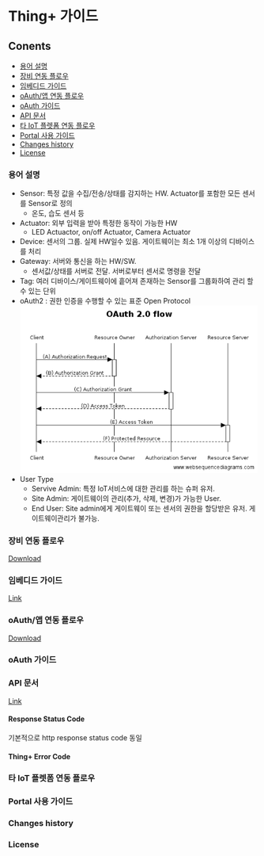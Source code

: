 # Thing+ 가이드

## Conents
* [용어 설명](https://github.com/daliworks/thingplus-guide/blob/master/doc/README_kr.md#용어-설명)
* [장비 연동 플로우](https://github.com/daliworks/thingplus-guide/blob/master/doc/README_kr.md#장비-연동-플로우)
* [임베디드 가이드](https://github.com/daliworks/thingplus-guide/blob/master/doc/README_kr.md#임베디드-가이드)
* [oAuth/앱 연동 플로우](https://github.com/daliworks/thingplus-guide/blob/master/doc/README_kr.md#oauth앱-연동-플로우)
* [oAuth 가이드](https://github.com/daliworks/thingplus-guide/blob/master/doc/README_kr.md#oauth-가이드)
* [API 문서](https://github.com/daliworks/thingplus-guide/blob/master/doc/README_kr.md#api-문서)
* [타 IoT 플렛폼 연동 플로우](https://github.com/daliworks/thingplus-guide/blob/master/doc/README_kr.md#타-iot-플렛폼-연동-플로우)
* [Portal 사용 가이드](https://github.com/daliworks/thingplus-guide/blob/master/doc/README_kr.md#portal-사용-가이드)
* [Changes history](https://github.com/daliworks/thingplus-guide/blob/master/doc/README_kr.md#changes-history)
* [License](https://github.com/daliworks/thingplus-guide/blob/master/doc/README_kr.md#license)

### 용어 설명
- Sensor: 특정 값을 수집/전송/상태를 감지하는 HW. Actuator를 포함한 모든 센서를 Sensor로 정의
    - 온도, 습도 센서 등
- Actuator: 외부 입력을 받아 특정한 동작이 가능한 HW
    - LED Actuactor, on/off Actuator, Camera Actuator
- Device: 센서의 그룹. 실제 HW일수 있음. 게이트웨이는 최소 1개 이상의 디바이스를 처리
- Gateway: 서버와 통신을 하는 HW/SW.
    - 센서값/상태를 서버로 전달. 서버로부터 센서로 명령을 전달
- Tag: 여러 디바이스/게이트웨이에 흩어져 존재하는 Sensor를 그룹화하여 관리 할 수 있는 단위
- oAuth2 : 권한 인증을 수행할 수 있는 표준 Open Protocol  
  ![oauth](https://github.com/daliworks/thingplus-guide/blob/master/doc/images/oauth2.png "oauth")
- User Type  
  - Servive Admin: 특정 IoT서비스에 대한 관리를 하는 슈퍼 유저.
  - Site Admin: 게이트웨이의 관리(추가, 삭제, 변경)가 가능한 User. 
  - End User: Site admin에게 게이트웨이 또는 센서의 권한을 할당받은 유저. 게이트웨이관리가 불가능.
  
### 장비 연동 플로우
[Download](https://github.com/daliworks/thingplus-guide/raw/master/doc/src/dist/[kr]flow_for_hardware_v1.1.pdf)

### 임베디드 가이드
[Link](https://github.com/daliworks/thingplus-embedded/blob/master/docs/Thingplus_Embedded_Guide.md)

### oAuth/앱 연동 플로우
[Download](https://github.com/daliworks/thingplus-guide/raw/master/doc/src/dist/[kr]flow_for_app_with_oauth2_v1.1.pdf)

### oAuth 가이드


### API 문서
[Link](https://thingplus-10.api-docs.io/2.0/)

#### Response Status Code
기본적으로 http response status code 동일

#### Thing+ Error Code


### 타 IoT 플렛폼 연동 플로우


### Portal 사용 가이드


### Changes history



### License
